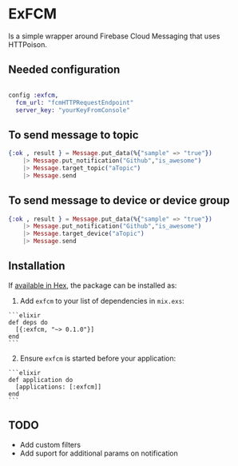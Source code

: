 # ExFCM

Is a simple wrapper around Firebase Cloud Messaging that uses HTTPoison.

## Needed configuration

```elixir

config :exfcm,
  fcm_url: "fcmHTTPRequestEndpoint"
  server_key: "yourKeyFromConsole"

```

## To send message to topic

```elixir
{:ok , result } = Message.put_data(%{"sample" => "true"})
    |> Message.put_notification("Github","is_awesome")
    |> Message.target_topic("aTopic")
    |> Message.send
```

## To send message to device or device group

```elixir
{:ok , result } = Message.put_data(%{"sample" => "true"})
    |> Message.put_notification("Github","is_awesome")
    |> Message.target_device("aTopic")
    |> Message.send
```

## Installation

If [available in Hex](https://hex.pm/packages/exfcm), the package can be installed as:

  1. Add `exfcm` to your list of dependencies in `mix.exs`:

    ```elixir
    def deps do
      [{:exfcm, "~> 0.1.0"}]
    end
    ```

  2. Ensure `exfcm` is started before your application:

    ```elixir
    def application do
      [applications: [:exfcm]]
    end
    ```
## TODO

* Add custom filters
* Add suport for additional params on notification
